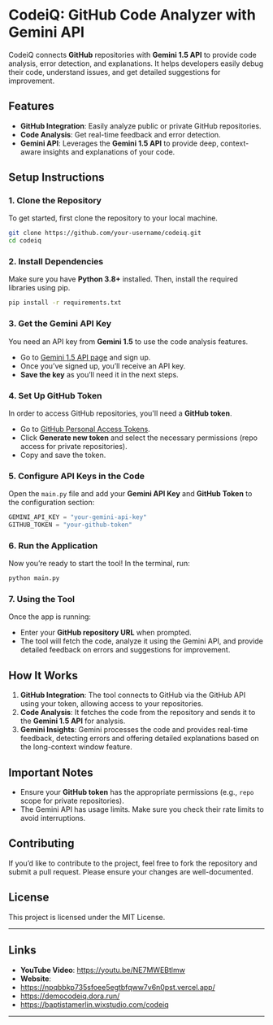 # **CodeiQ: GitHub Code Analyzer with Gemini API**

CodeiQ connects **GitHub** repositories with **Gemini 1.5 API** to provide code analysis, error detection, and explanations. It helps developers easily debug their code, understand issues, and get detailed suggestions for improvement.

## **Features**
- **GitHub Integration**: Easily analyze public or private GitHub repositories.
- **Code Analysis**: Get real-time feedback and error detection.
- **Gemini API**: Leverages the **Gemini 1.5 API** to provide deep, context-aware insights and explanations of your code.

## **Setup Instructions**

### 1. **Clone the Repository**
To get started, first clone the repository to your local machine.

```bash
git clone https://github.com/your-username/codeiq.git
cd codeiq
```

### 2. **Install Dependencies**
Make sure you have **Python 3.8+** installed. Then, install the required libraries using pip.

```bash
pip install -r requirements.txt
```

### 3. **Get the Gemini API Key**
You need an API key from **Gemini 1.5** to use the code analysis features.

- Go to [Gemini 1.5 API page](https://www.example.com/gemini-api) and sign up.
- Once you’ve signed up, you’ll receive an API key.
- **Save the key** as you’ll need it in the next steps.

### 4. **Set Up GitHub Token**
In order to access GitHub repositories, you'll need a **GitHub token**.

- Go to [GitHub Personal Access Tokens](https://github.com/settings/tokens).
- Click **Generate new token** and select the necessary permissions (repo access for private repositories).
- Copy and save the token.

### 5. **Configure API Keys in the Code**
Open the `main.py` file and add your **Gemini API Key** and **GitHub Token** to the configuration section:

```python
GEMINI_API_KEY = "your-gemini-api-key"
GITHUB_TOKEN = "your-github-token"
```

### 6. **Run the Application**

Now you’re ready to start the tool! In the terminal, run:

```bash
python main.py
```

### 7. **Using the Tool**
Once the app is running:
- Enter your **GitHub repository URL** when prompted.
- The tool will fetch the code, analyze it using the Gemini API, and provide detailed feedback on errors and suggestions for improvement.

## **How It Works**

1. **GitHub Integration**: The tool connects to GitHub via the GitHub API using your token, allowing access to your repositories.
2. **Code Analysis**: It fetches the code from the repository and sends it to the **Gemini 1.5 API** for analysis.
3. **Gemini Insights**: Gemini processes the code and provides real-time feedback, detecting errors and offering detailed explanations based on the long-context window feature.

## **Important Notes**
- Ensure your **GitHub token** has the appropriate permissions (e.g., `repo` scope for private repositories).
- The Gemini API has usage limits. Make sure you check their rate limits to avoid interruptions.

## **Contributing**
If you’d like to contribute to the project, feel free to fork the repository and submit a pull request. Please ensure your changes are well-documented.

## **License**
This project is licensed under the MIT License.

---

## **Links**
- **YouTube Video**: https://youtu.be/NE7MWEBtlmw
- **Website**:
- https://npqbbkp735sfoee5egtbfqww7v6n0pst.vercel.app/
- https://democodeiq.dora.run/
- https://baptistamerlin.wixstudio.com/codeiq

---
